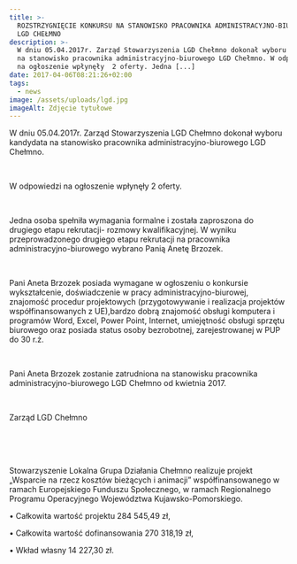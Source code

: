 ```yaml
---
title: >-
  ROZSTRZYGNIĘCIE KONKURSU NA STANOWISKO PRACOWNIKA ADMINISTRACYJNO-BIUROWEGO
  LGD CHEŁMNO
description: >-
  W dniu 05.04.2017r. Zarząd Stowarzyszenia LGD Chełmno dokonał wyboru kandydata
  na stanowisko pracownika administracyjno-biurowego LGD Chełmno. W odpowiedzi
  na ogłoszenie wpłynęły  2 oferty. Jedna [...]
date: 2017-04-06T08:21:26+02:00
tags:
  - news
image: /assets/uploads/lgd.jpg
imageAlt: Zdjęcie tytułowe
---
```

W dniu 05.04.2017r. Zarząd Stowarzyszenia LGD Chełmno dokonał wyboru kandydata na stanowisko pracownika administracyjno-biurowego LGD Chełmno.

<br>

W odpowiedzi na ogłoszenie wpłynęły  2 oferty.

<br>

Jedna osoba spełniła wymagania formalne i została zaproszona do drugiego etapu rekrutacji- rozmowy kwalifikacyjnej. W wyniku przeprowadzonego drugiego etapu rekrutacji na pracownika administracyjno-biurowego wybrano Panią Anetę Brzozek.

<br>

Pani Aneta Brzozek posiada wymagane w ogłoszeniu o konkursie wykształcenie, doświadczenie w pracy administracyjno-biurowej, znajomość procedur projektowych (przygotowywanie i realizacja projektów współfinansowanych z UE),bardzo dobrą znajomość obsługi komputera i programów Word, Excel, Power Point, Internet, umiejętność obsługi sprzętu biurowego oraz posiada status osoby bezrobotnej, zarejestrowanej w PUP do 30 r.ż.

<br>

Pani Aneta Brzozek zostanie zatrudniona na stanowisku pracownika administracyjno-biurowego LGD Chełmno od kwietnia 2017.

<br>

Zarząd LGD Chełmno

<br>

<br>

<br>

Stowarzyszenie Lokalna Grupa Działania Chełmno realizuje projekt „Wsparcie na rzecz kosztów bieżących i animacji” współfinansowanego w ramach Europejskiego Funduszu Społecznego, w ramach Regionalnego Programu Operacyjnego Województwa Kujawsko-Pomorskiego.

• Całkowita wartość projektu 284 545,49 zł,

• Całkowita wartość dofinansowania 270 318,19 zł,

• Wkład własny 14 227,30 zł.
